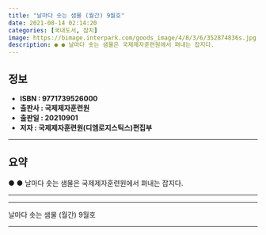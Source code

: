 ```yaml
---
title: "날마다 솟는 샘물 (월간) 9월호"
date: 2021-08-14 02:14:20
categories: [국내도서, 잡지]
image: https://bimage.interpark.com/goods_image/4/8/3/6/352874836s.jpg
description: ● ● 날마다 솟는 샘물은 국제제자훈련원에서 펴내는 잡지다.
---
```


## **정보**

- **ISBN : 9771739526000**
- **출판사 : 국제제자훈련원**
- **출판일 : 20210901**
- **저자 : 국제제자훈련원(디엠로지스틱스)편집부**

------



## **요약**

●  ●  날마다 솟는 샘물은 국제제자훈련원에서 펴내는 잡지다.

------



------


날마다 솟는 샘물 (월간) 9월호 

------



